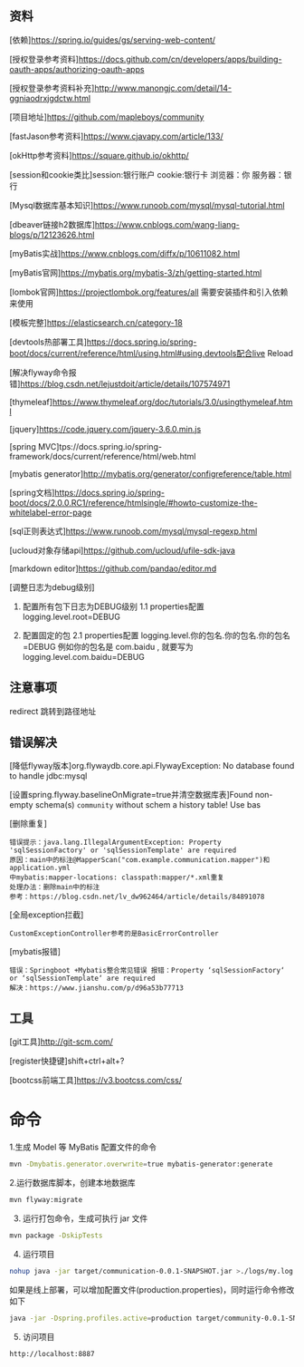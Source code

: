 ## 资料
[依赖]https://spring.io/guides/gs/serving-web-content/

[授权登录参考资料]https://docs.github.com/cn/developers/apps/building-oauth-apps/authorizing-oauth-apps

[授权登录参考资料补充]http://www.manongjc.com/detail/14-ggniaodrxjgdctw.html

[项目地址]https://github.com/mapleboys/community

[fastJason参考资料]https://www.cjavapy.com/article/133/

[okHttp参考资料]https://square.github.io/okhttp/

[session和cookie类比]session:银行账户 cookie:银行卡 浏览器：你 服务器：银行

[Mysql数据库基本知识]https://www.runoob.com/mysql/mysql-tutorial.html

[dbeaver链接h2数据库]https://www.cnblogs.com/wang-liang-blogs/p/12123626.html

[myBatis实战]https://www.cnblogs.com/diffx/p/10611082.html

[myBatis官网]https://mybatis.org/mybatis-3/zh/getting-started.html

[lombok官网]https://projectlombok.org/features/all 需要安装插件和引入依赖来使用

[模板完整]https://elasticsearch.cn/category-18

[devtools热部署工具]https://docs.spring.io/spring-boot/docs/current/reference/html/using.html#using.devtools配合live Reload

[解决flyway命令报错]https://blog.csdn.net/lejustdoit/article/details/107574971

[thymeleaf]https://www.thymeleaf.org/doc/tutorials/3.0/usingthymeleaf.html

[jquery]https://code.jquery.com/jquery-3.6.0.min.js

[spring MVC]tps://docs.spring.io/spring-framework/docs/current/reference/html/web.html

[mybatis generator]http://mybatis.org/generator/configreference/table.html

[spring文档]https://docs.spring.io/spring-boot/docs/2.0.0.RC1/reference/htmlsingle/#howto-customize-the-whitelabel-error-page

[sql正则表达式]https://www.runoob.com/mysql/mysql-regexp.html

[ucloud对象存储api]https://github.com/ucloud/ufile-sdk-java

[markdown editor]https://github.com/pandao/editor.md

[调整日志为debug级别]
1. 配置所有包下日志为DEBUG级别
1.1 properties配置
logging.level.root=DEBUG

2. 配置固定的包
2.1 properties配置
logging.level.你的包名.你的包名.你的包名=DEBUG
例如你的包名是 com.baidu , 就要写为
logging.level.com.baidu=DEBUG

## 注意事项
redirect 跳转到路径地址

## 错误解决
[降低flyway版本]org.flywaydb.core.api.FlywayException: No database found to handle jdbc:mysql

[设置spring.flyway.baselineOnMigrate=true并清空数据库表]Found non-empty schema(s) `community` without schem a history table! Use bas

[删除重复]
```text
错误提示：java.lang.IllegalArgumentException: Property 'sqlSessionFactory' or 'sqlSessionTemplate' are required
原因：main中的标注@MapperScan("com.example.communication.mapper")和application.yml
中mybatis:mapper-locations: classpath:mapper/*.xml重复
处理办法：删除main中的标注
参考：https://blog.csdn.net/lv_dw962464/article/details/84891078
```

[全局exception拦截]
```text
CustomExceptionController参考的是BasicErrorController
```

[mybatis报错]
```text
错误：Springboot +Mybatis整合常见错误 报错：Property ‘sqlSessionFactory‘ or ‘sqlSessionTemplate‘ are required
解决：https://www.jianshu.com/p/d96a53b77713
```
## 工具
[git工具]http://git-scm.com/

[register快捷键]shift+ctrl+alt+?

[bootcss前端工具]https://v3.bootcss.com/css/


# 命令
1.生成 Model 等 MyBatis 配置文件的命令
```bash
mvn -Dmybatis.generator.overwrite=true mybatis-generator:generate
```

2.运行数据库脚本，创建本地数据库
```bash
mvn flyway:migrate
```
3. 运行打包命令，生成可执行 jar 文件
```sh
mvn package -DskipTests
```
4. 运行项目  
```sh
nohup java -jar target/communication-0.0.1-SNAPSHOT.jar >./logs/my.log  2>&1 &
```
如果是线上部署，可以增加配置文件(production.properties)，同时运行命令修改如下
```sh
java -jar -Dspring.profiles.active=production target/community-0.0.1-SNAPSHOT.jar
```
5. 访问项目
```
http://localhost:8887
```